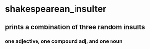 # shakespearean_insulter
## prints a combination of three random insults
### one adjective, one compound adj, and one noun
